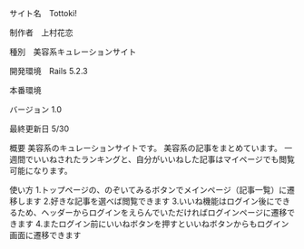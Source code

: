 サイト名　Tottoki!

制作者　上村花恋

種別　美容系キュレーションサイト

開発環境　Rails 5.2.3

本番環境

バージョン 1.0

最終更新日 5/30


概要
美容系のキュレーションサイトです。
美容系の記事をまとめています。
一週間でいいねされたランキングと、自分がいいねした記事はマイページでも閲覧可能になります。


使い方
1.トップページの、のぞいてみるボタンでメインページ（記事一覧）に遷移します
2.好きな記事を選べば閲覧できます
3.いいね機能はログイン後にできるため、ヘッダーからログインをえらんでいただければログインページに遷移できます
4.またログイン前にいいねボタンを押すといいねボタンからもログイン画面に遷移できます
